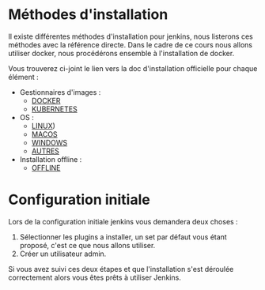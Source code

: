 # Méthodes d'installation

Il existe différentes méthodes d'installation pour jenkins, nous listerons ces méthodes avec la référence directe. Dans le cadre de ce cours nous allons utiliser docker, nous procédérons ensemble à l'installation de docker.

Vous trouverez ci-joint le lien vers la doc d'installation officielle pour chaque élément :

* Gestionnaires d'images :
  * [DOCKER](https://www.jenkins.io/doc/book/installing/docker/)
  * [KUBERNETES](https://www.jenkins.io/doc/book/installing/kubernetes/)
* OS : 
  * [LINUX](https://www.jenkins.io/doc/book/installing/linux/))
  * [MACOS](https://www.jenkins.io/doc/book/installing/macos/)
  * [WINDOWS](https://www.jenkins.io/doc/book/installing/windows/)
  * [AUTRES](https://www.jenkins.io/doc/book/installing/other/)
* Installation offline : 
  * [OFFLINE](https://www.jenkins.io/doc/book/installing/offline/)

# Configuration initiale

Lors de la configuration initiale jenkins vous demandera deux choses : 

1) Sélectionner les plugins a installer, un set par défaut vous étant proposé, c'est ce que nous allons utiliser. 
2) Créer un utilisateur admin.

Si vous avez suivi ces deux étapes et que l'installation s'est déroulée correctement alors vous êtes prêts à utiliser Jenkins. 
